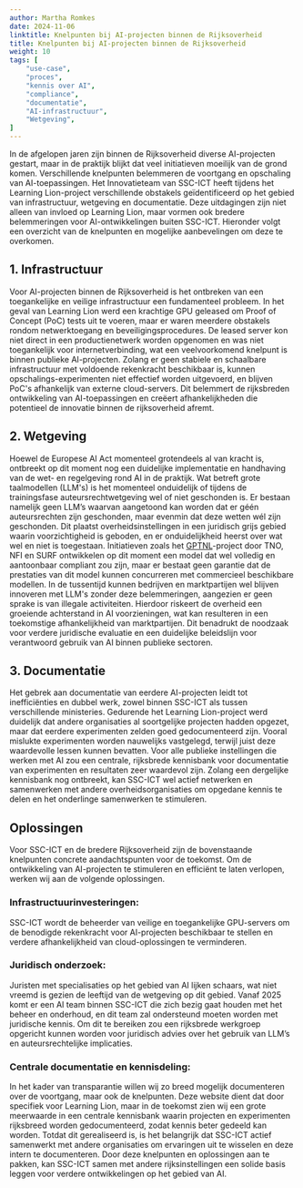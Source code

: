 ```yaml
---
author: Martha Romkes
date: 2024-11-06
linktitle: Knelpunten bij AI-projecten binnen de Rijksoverheid
title: Knelpunten bij AI-projecten binnen de Rijksoverheid
weight: 10
tags: [
    "use-case",
    "proces",
    "kennis over AI",
    "compliance",
    "documentatie",
    "AI-infrastructuur",
    "Wetgeving",
]
---
```



In de afgelopen jaren zijn binnen de Rijksoverheid diverse AI-projecten gestart, maar in de praktijk blijkt dat veel initiatieven moeilijk van de grond komen. Verschillende knelpunten belemmeren de voortgang en opschaling van AI-toepassingen. 
Het Innovatieteam van SSC-ICT heeft tijdens het Learning Lion-project verschillende obstakels geïdentificeerd op het gebied van infrastructuur, wetgeving en documentatie. Deze uitdagingen zijn niet alleen van invloed op Learning Lion, 
maar vormen ook bredere belemmeringen voor AI-ontwikkelingen buiten SSC-ICT. Hieronder volgt een overzicht van de knelpunten en mogelijke aanbevelingen om deze te overkomen.

## 1. Infrastructuur 
Voor AI-projecten binnen de Rijksoverheid is het ontbreken van een toegankelijke en veilige infrastructuur een fundamenteel probleem. In het geval van Learning Lion werd een krachtige GPU geleased om Proof of Concept (PoC) tests uit te voeren, 
maar er waren meerdere obstakels rondom netwerktoegang en beveiligingsprocedures. De leased server kon niet direct in een productienetwerk worden opgenomen en was niet toegankelijk voor internetverbinding, wat een veelvoorkomend knelpunt is binnen 
publieke AI-projecten. Zolang er geen stabiele en schaalbare infrastructuur met voldoende rekenkracht beschikbaar is, kunnen opschalings-experimenten niet effectief worden uitgevoerd, en blijven PoC's afhankelijk van externe cloud-servers. 
Dit belemmert de rijksbreden ontwikkeling van AI-toepassingen en creëert afhankelijkheden die potentieel de innovatie binnen de rijksoverheid afremt.

## 2. Wetgeving 
Hoewel de Europese AI Act momenteel grotendeels al van kracht is, ontbreekt op dit moment nog een duidelijke implementatie en handhaving van de wet- en regelgeving rond AI in de praktijk. Wat betreft grote taalmodellen (LLM's) is het momenteel onduidelijk of tijdens de 
trainingsfase auteursrechtwetgeving wel of niet geschonden is. Er bestaan namelijk geen LLM’s waarvan aangetoond kan worden dat er géén auteursrechten zijn geschonden, maar evenmin dat deze wetten wél zijn geschonden. Dit plaatst overheidsinstellingen in een juridisch 
grijs gebied waarin voorzichtigheid is geboden, en er onduidelijkheid heerst over wat wel en niet is toegestaan. Initiatieven zoals het [GPTNL](https://nlaic.com/projecten/gpt-nl-een-eigen-open-taalmodel-voor-nederland/)-project door TNO, NFI en SURF ontwikkelen op dit
moment een model dat wel volledig en aantoonbaar compliant zou zijn, maar er bestaat geen garantie dat de prestaties van dit model kunnen concurreren met commercieel beschikbare modellen. 
In de tussentijd kunnen bedrijven en marktpartijen wel blijven innoveren met LLM's zonder deze belemmeringen, aangezien er geen sprake is van illegale activiteiten. Hierdoor riskeert de overheid een groeiende achterstand in AI voorzieningen, wat kan 
resulteren in een toekomstige afhankelijkheid van marktpartijen. Dit benadrukt de noodzaak voor verdere juridische evaluatie en een duidelijke beleidslijn voor verantwoord gebruik van AI binnen publieke sectoren.

## 3. Documentatie 
Het gebrek aan documentatie van eerdere AI-projecten leidt tot inefficiënties en dubbel werk, zowel binnen SSC-ICT als tussen verschillende ministeries. Gedurende het Learning Lion-project werd duidelijk dat andere organisaties al soortgelijke projecten 
hadden opgezet, maar dat eerdere experimenten zelden goed gedocumenteerd zijn. Vooral mislukte experimenten worden nauwelijks vastgelegd, terwijl juist deze waardevolle lessen kunnen bevatten. Voor alle publieke instellingen die werken met AI zou een 
centrale, rijksbrede kennisbank voor documentatie van experimenten en resultaten zeer waardevol zijn. Zolang een dergelijke kennisbank nog ontbreekt, kan SSC-ICT wel actief netwerken en samenwerken met andere overheidsorganisaties om opgedane kennis te delen en het onderlinge samenwerken te stimuleren. 

## Oplossingen
Voor SSC-ICT en de bredere Rijksoverheid zijn de bovenstaande knelpunten concrete aandachtspunten voor de toekomst. Om de ontwikkeling van AI-projecten te stimuleren en efficiënt te laten verlopen, werken wij aan de volgende oplossingen.

### Infrastructuurinvesteringen: 
SSC-ICT wordt de beheerder van veilige en toegankelijke GPU-servers om de benodigde rekenkracht voor AI-projecten beschikbaar te stellen en verdere afhankelijkheid van cloud-oplossingen te verminderen. 
### Juridisch onderzoek: 
Juristen met specialisaties op het gebied van AI lijken schaars, wat niet vreemd is gezien de leeftijd van de wetgeving op dit gebied. Vanaf 2025 komt er een AI team binnen SSC-ICT die zich bezig gaat houden met het beheer en onderhoud,
en dit team zal ondersteund moeten worden met juridische kennis. Om dit te bereiken zou een rijksbrede werkgroep opgericht kunnen worden voor juridisch advies over het gebruik van LLM’s en auteursrechtelijke implicaties.
### Centrale documentatie en kennisdeling: 
In het kader van transparantie willen wij zo breed mogelijk documenteren over de voortgang, maar ook de knelpunten. Deze website dient dat door specifiek voor Learning Lion, maar in de toekomst zien wij een grote meerwaarde in een 
centrale kennisbank waarin projecten en experimenten rijksbreed worden gedocumenteerd, zodat kennis beter gedeeld kan worden. Totdat dit gerealiseerd is, is het belangrijk dat SSC-ICT actief samenwerkt met andere organisaties om ervaringen uit te wisselen en deze intern te documenteren.
Door deze knelpunten en oplossingen aan te pakken, kan SSC-ICT samen met andere rijksinstellingen een solide basis leggen voor verdere ontwikkelingen op het gebied van AI. 

